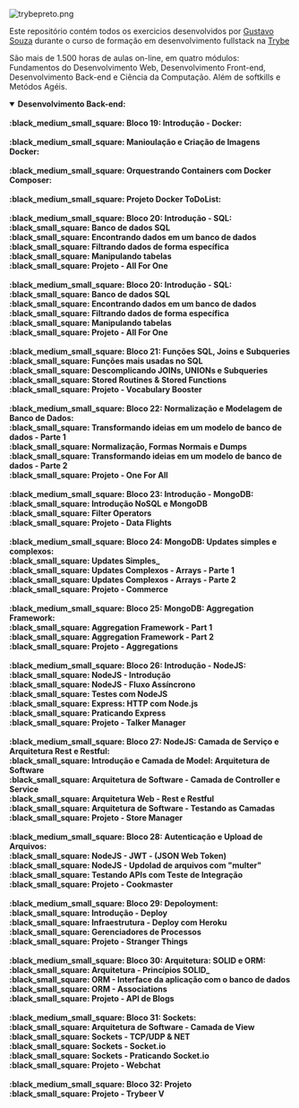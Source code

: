 ![trybepreto.png](https://gustavosouza.dev.br/images/images/2021/07/30/trybepreto.png)

Este repositório contém todos os exercicios desenvolvidos por <a href="https://www.linkedin.com/in/gustavosouza-jp/">Gustavo Souza</a> durante o curso de formação em desenvolvimento fullstack na <a href="https://www.betrybe.com/">Trybe</a>

São mais de 1.500 horas de aulas on-line,  em quatro módulos: Fundamentos do Desenvolvimento Web, Desenvolvimento Front-end, Desenvolvimento Back-end e Ciência da Computação. Além de softkills e Metódos Agéis.

 <details open> 
<summary> <strong> Desenvolvimento Back-end: <strong> </summary> 
<br>
:black_medium_small_square: Bloco 19: Introdução - Docker:
<br>
<br>
:black_medium_small_square: Manioulação e Criação de Imagens Docker:
<br>
<br>
:black_medium_small_square: Orquestrando Containers com Docker Composer:
<br>
<br>
:black_medium_small_square: Projeto Docker ToDoList:
<br>
<br>
:black_medium_small_square: Bloco 20: Introdução - SQL:
<br>
:black_small_square: Banco de dados SQL
<br>
:black_small_square: Encontrando dados em um banco de dados
<br>
:black_small_square: Filtrando dados de forma especí­fica
<br>
:black_small_square: Manipulando tabelas
<br>
:black_small_square: Projeto - All For One
 <br><br>
:black_medium_small_square: Bloco 20: Introdução - SQL:
<br>
:black_small_square: Banco de dados SQL
<br>
:black_small_square: Encontrando dados em um banco de dados
<br>
:black_small_square: Filtrando dados de forma especí­fica
<br>
:black_small_square: Manipulando tabelas
<br>
:black_small_square: Projeto - All For One
<br><br>
:black_medium_small_square: Bloco 21: Funções SQL, Joins e Subqueries
<br>
:black_small_square: Funções mais usadas no SQL
<br>
:black_small_square: Descomplicando JOINs, UNIONs e Subqueries
<br>
:black_small_square: Stored Routines & Stored Functions
<br>
:black_small_square: Projeto - Vocabulary Booster
 <br><br>
:black_medium_small_square: Bloco 22: Normalização e Modelagem de Banco de Dados:
<br>
:black_small_square: Transformando ideias em um modelo de banco de dados - Parte 1
<br>
:black_small_square: Normalização, Formas Normais e Dumps
<br>
:black_small_square: Transformando ideias em um modelo de banco de dados - Parte 2
<br>
:black_small_square: Projeto - One For All
<br><br>
:black_medium_small_square: Bloco 23: Introdução - MongoDB:
<br>
:black_small_square: Introdução NoSQL e MongoDB
<br>
:black_small_square: Filter Operators
<br>
:black_small_square: Projeto - Data Flights
<br><br>
:black_medium_small_square: Bloco 24: MongoDB: Updates simples e complexos:
<br>
:black_small_square: Updates Simples_
<br>
:black_small_square: Updates Complexos - Arrays - Parte 1
<br>
:black_small_square: Updates Complexos - Arrays - Parte 2
<br>
:black_small_square: Projeto - Commerce 
<br><br>
:black_medium_small_square: Bloco 25: MongoDB: Aggregation Framework:
<br>
:black_small_square: Aggregation Framework - Part 1
<br>
:black_small_square: Aggregation Framework - Part 2
<br>
:black_small_square: Projeto - Aggregations
<br><br>
:black_medium_small_square: Bloco 26: Introdução - NodeJS:
<br>
:black_small_square: NodeJS - Introdução
<br>
:black_small_square: NodeJS - Fluxo Assí­ncrono
<br>
:black_small_square: Testes com NodeJS
<br>
:black_small_square: Express: HTTP com Node.js
<br>
:black_small_square: Praticando Express
<br>
:black_small_square: Projeto - Talker Manager
<br><br>
:black_medium_small_square: Bloco 27: NodeJS: Camada de Serviço e Arquitetura Rest e Restful:
<br>
:black_small_square: Introdução e Camada de Model: Arquitetura de Software
<br>
:black_small_square: Arquitetura de Software - Camada de Controller e Service
<br>
:black_small_square: Arquitetura Web - Rest e Restful
<br>
:black_small_square: Arquitetura de Software - Testando as Camadas
<br>
:black_small_square: Projeto - Store Manager
<br><br>
:black_medium_small_square: Bloco 28: Autenticação e Upload de Arquivos:
<br>
:black_small_square: NodeJS - JWT - (JSON Web Token)
<br>
:black_small_square: NodeJS - Updolad de arquivos com "multer"
<br>
:black_small_square: Testando APIs com Teste de Integração
<br>
:black_small_square: Projeto - Cookmaster
<br><br>
:black_medium_small_square: Bloco 29: Depoloyment:
<br>
:black_small_square: Introdução - Deploy
<br>
:black_small_square: Infraestrutura - Deploy com Heroku
<br>
:black_small_square: Gerenciadores de Processos
<br>
:black_small_square: Projeto - Stranger Things
<br><br>
:black_medium_small_square: Bloco 30: Arquitetura: SOLID e ORM:
<br>
:black_small_square: Arquitetura - Princípios SOLID_
<br>
:black_small_square: ORM - Interface da aplicação com o banco de dados
<br>
:black_small_square: ORM - Associations
<br>
:black_small_square: Projeto - API de Blogs
<br><br>
:black_medium_small_square: Bloco 31: Sockets:
<br>
:black_small_square: Arquitetura de Software - Camada de View
<br>
:black_small_square: Sockets - TCP/UDP & NET
<br>
:black_small_square: Sockets - Socket.io
<br>
:black_small_square: Sockets - Praticando Socket.io
<br>
:black_small_square: Projeto - Webchat
<br><br>
:black_medium_small_square: Bloco 32: Projeto
<br>
:black_small_square: Projeto - Trybeer V 
</details> 
